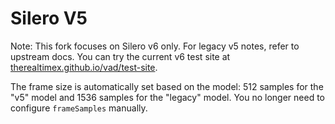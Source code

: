 # Silero V5

Note: This fork focuses on Silero v6 only. For legacy v5 notes, refer to upstream docs. You can try the current v6 test site at [therealtimex.github.io/vad/test-site](https://therealtimex.github.io/vad/test-site/).

The frame size is automatically set based on the model: 512 samples for the "v5" model and 1536 samples for the "legacy" model. You no longer need to configure `frameSamples` manually.
